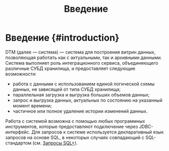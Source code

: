 ﻿---
layout: default
title: Введение
nav_order: 1
has_children: true
has_toc: false
---

# Введение {#introduction}

DTM (далее — система) — система для построения витрин данных, позволяющая работать как с актуальными, так и архивными данными.
Система выполняет роль интеграционного сервиса, объединяющего различные СУБД хранилища, и предоставляет следующие возможности:
*   работа с данными с использованием единой логической схемы данных, не зависящей от типа СУБД хранилища;   
*   параллельная загрузка и выгрузка больших объемов данных;   
*   запрос и выгрузка данных, актуальных по состоянию на указанный момент времени;  
*   частичное или полное удаление истории изменений данных.
    
Работа с системой возможна с помощью любых программных инструментов, которые предоставляют подключение через JDBC-интерфейс. 
Для запросов к системе используется декларативный язык запросов на основе SQL, в некоторых случаях совпадающий 
с SQL-стандартом (см. [Запросы SQL+](../reference/sql_plus_requests/sql_plus_requests.md)).  